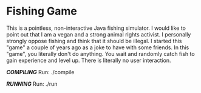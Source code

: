 # Fishing Game
This is a pointless, non-interactive Java fishing simulator. I would like to point out that I am a vegan and a strong animal rights activist. I personally strongly oppose fishing and think that it should be illegal. I started this "game" a couple of years ago as a joke to have with some friends. In this "game", you literally don't do anything. You wait and randomly catch fish to gain experience and level up. There is literally no user interaction.

***COMPILING***
Run: ./compile

***RUNNING***
Run: ./run
